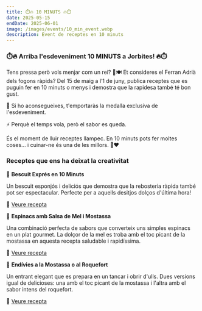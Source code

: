 ```yaml
---
title: ⏱️🔥 10 MINUTS 🔥⏱️
date: 2025-05-15
endDate: 2025-06-01
image: /images/events/10_min_event.webp
description: Event de receptes en 10 minuts
---
```


### ⏱️🔥 Arriba l'esdeveniment 10 MINUTS a Jorbites! 🔥⏱️

Tens pressa però vols menjar com un rei? 👑🍽️ Et consideres el Ferran Adrià dels fogons ràpids?
Del 15 de maig a l’1 de juny, publica receptes que es puguin fer en 10 minuts o menys i demostra que la rapidesa també té bon gust.

🏅 Si ho aconsegueixes, t'emportaràs la medalla exclusiva de l'esdeveniment.

⚡ Perquè el temps vola, però el sabor es queda.

És el moment de lluir receptes llampec. En 10 minuts pots fer moltes coses… i cuinar-ne és una de les millors. 🥑❤️

### Receptes que ens ha deixat la creativitat

🎯 **Bescuit Exprés en 10 Minuts**

Un bescuit esponjós i deliciós que demostra que la rebosteria ràpida també pot ser espectacular. Perfecte per a aquells desitjos dolços d'última hora!

📎 [Veure recepta](https://jorbites.com/recipes/682604558335d56e3806850f)

🥬 **Espinacs amb Salsa de Mel i Mostassa**

Una combinació perfecta de sabors que converteix uns simples espinacs en un plat gourmet. La dolçor de la mel es troba amb el toc picant de la mostassa en aquesta recepta saludable i rapidíssima.

📎 [Veure recepta](https://jorbites.com/recipes/6832af30e602382f2fac259a)

🌿 **Endívies a la Mostassa o al Roquefort**

Un entrant elegant que es prepara en un tancar i obrir d'ulls. Dues versions igual de delicioses: una amb el toc picant de la mostassa i l'altra amb el sabor intens del roquefort.

📎 [Veure recepta](https://jorbites.com/recipes/683ae987f67f17be796600b5)
